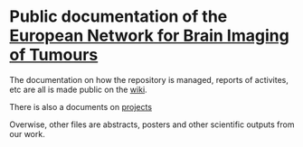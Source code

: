# Public documentation of the [European Network for Brain Imaging of Tumours](https://www.enbit.ac.uk/)

The documentation on how the repository is managed, reports of activites, etc are all is made public on the [wiki](https://github.com/EN-Brain-Imaging-of-Tumours/doc/wiki).

There is also a documents on [projects](https://github.com/EN-Brain-Imaging-of-Tumours/doc/blob/master/projects.mkd)

Overwise, other files are abstracts, posters and other scientific outputs from our work.

